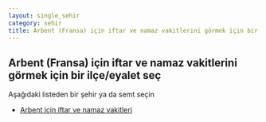 ```yaml
---
layout: single_sehir
category: sehir
title: Arbent (Fransa) için iftar ve namaz vakitlerini görmek için bir ilçe/eyalet seç
---
```



## Arbent (Fransa) için iftar ve namaz vakitlerini görmek için bir ilçe/eyalet seç

Aşağıdaki listeden bir şehir ya da semt seçin


* [Arbent için iftar ve namaz vakitleri](/iftar.html?sehir=Arbent&ulke=Fransa&state=Arbent)
